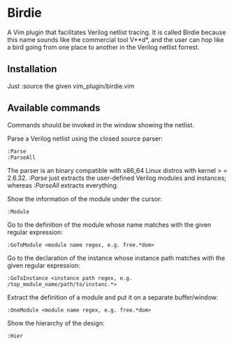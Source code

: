 # Birdie                                                                                                                             
A Vim plugin that facilitates Verilog netlist tracing. It is called Birdie because this name sounds like the commercial tool V\*\*d\*, and the user can hop like a bird going from one place to another in the Verilog netlist forrest.
  
## Installation
Just :source the given vim_plugin/birdie.vim
   
## Available commands
Commands should be invoked in the window showing the netlist.

Parse a Verilog netlist using the closed source parser:
```
:Parse
:ParseAll
```
The parser is an binary compatible with x86_64 Linux distros with kernel > = 2.6.32. *:Parse* just extracts the user-defined Verilog modules and instances; whereas *:ParseAll* extracts everything.

Show the information of the module under the cursor:
```
:Module
```  

Go to the definition of the module whose name matches with the given regular expression:
```
:GoToModule <module name regex, e.g. free.*dom>
```

Go to the declaration of the instance whose instance path matches with the given regular expression:
```
:GoToInstance <instance path regex, e.g. /top_module_name/path/to/instanc.*>
```

Extract the definition of a module and put it on a separate buffer/window:
```
:OneModule <module name regex, e.g. free.*dom>
```                                            

Show the hierarchy of the design:
```
:Hier
```
